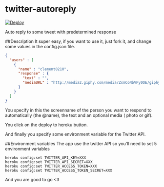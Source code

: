 # twitter-autoreply

[![Deploy](https://www.herokucdn.com/deploy/button.svg)](https://heroku.com/deploy)

Auto reply to some tweet with predetermined response

##Description
It super easy, if you want to use it, just fork it, and change some values in the config.json file.
```json
{
  "users" : [
    {
      "name" : "clement0210",
      "response" : {
        "text" : "",
        "mediaURL" : "http://media2.giphy.com/media/ZsmCoNbVPy0QE/giphy.gif"
      }
    }
  ]
}
```

You specify in this the screenname of the person you want to respond to automatically (the @name), the text and an optional media ( photo or gif).

You click on the deploy to heroku button.

And finally you specify some environment variable for the Twitter API.

##Environment variables
The app use the twitter API so you'll need to set 5 environment variables
```
heroku config:set TWITTER_API_KEY=XXX
heroku config:set TWITTER_API_SECRET=XXX
heroku config:set TWITTER_ACCESS_TOKEN=XXX
heroku config:set TWITTER_ACCESS_TOKEN_SECRET=XXX
```

And you are good to go <3
